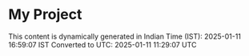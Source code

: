 # My Project

This content is dynamically generated in Indian Time (IST): 2025-01-11 16:59:07 IST
Converted to UTC: 2025-01-11 11:29:07 UTC

